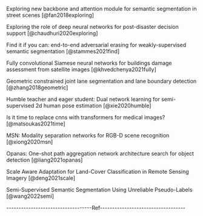 
 Exploring new backbone and attention module for semantic segmentation in street scenes [@fan2018exploring] 

 Exploring the role of deep neural networks for post-disaster decision support [@chaudhuri2020exploring] 

 Find it if you can: end-to-end adversarial erasing for weakly-supervised semantic segmentation [@stammes2021find] 

 Fully convolutional Siamese neural networks for buildings damage assessment from satellite images [@khvedchenya2021fully] 

 Geometric constrained joint lane segmentation and lane boundary detection [@zhang2018geometric] 

 Humble teacher and eager student: Dual network learning for semi-supervised 2d human pose estimation [@xie2020humble] 

 Is it time to replace cnns with transformers for medical images? [@matsoukas2021time] 

 MSN: Modality separation networks for RGB-D scene recognition [@xiong2020msn] 

 Opanas: One-shot path aggregation network architecture search for object detection [@liang2021opanas] 

 Scale Aware Adaptation for Land-Cover Classification in Remote Sensing Imagery [@deng2021scale] 

 Semi-Supervised Semantic Segmentation Using Unreliable Pseudo-Labels [@wang2022semi] 

-----------------------------------Ref-----------------------------------
